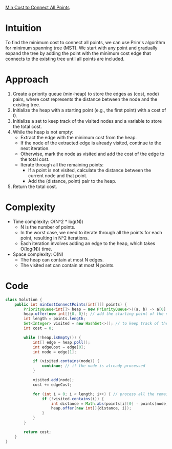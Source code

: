 [Min Cost to Connect All Points](https://leetcode.com/problems/min-cost-to-connect-all-points/description/)

# Intuition
To find the minimum cost to connect all points, we can use Prim's algorithm for minimum spanning tree (MST). We start with any point and gradually expand the tree by adding the point with the minimum cost edge that connects to the existing tree until all points are included.

# Approach
1. Create a priority queue (min-heap) to store the edges as (cost, node) pairs, where cost represents the distance between the node and the existing tree.
2. Initialize the heap with a starting point (e.g., the first point) with a cost of 0.
3. Initialize a set to keep track of the visited nodes and a variable to store the total cost.
4. While the heap is not empty:
   - Extract the edge with the minimum cost from the heap.
   - If the node of the extracted edge is already visited, continue to the next iteration.
   - Otherwise, mark the node as visited and add the cost of the edge to the total cost.
   - Iterate through all the remaining points:
     - If a point is not visited, calculate the distance between the current node and that point.
     - Add the (distance, point) pair to the heap.
5. Return the total cost.

# Complexity
- Time complexity: O(N^2 * log(N))
  - N is the number of points.
  - In the worst case, we need to iterate through all the points for each point, resulting in N^2 iterations.
  - Each iteration involves adding an edge to the heap, which takes O(log(N)) time.
- Space complexity: O(N)
  - The heap can contain at most N edges.
  - The visited set can contain at most N points.

# Code
```java
class Solution {
    public int minCostConnectPoints(int[][] points) {
        PriorityQueue<int[]> heap = new PriorityQueue<>((a, b) -> a[0] - b[0]); // store the data as (cost, node)
        heap.offer(new int[]{0, 0}); // add the starting point of the nodes
        int length = points.length;
        Set<Integer> visited = new HashSet<>(); // to keep track of the visited nodes
        int cost = 0;

        while (!heap.isEmpty()) {
            int[] edge = heap.poll();
            int edgeCost = edge[0];
            int node = edge[1];

            if (visited.contains(node)) {
                continue; // if the node is already processed
            }

            visited.add(node);
            cost += edgeCost;

            for (int i = 0; i < length; i++) { // process all the remaining nodes
                if (!visited.contains(i)) {
                    int distance = Math.abs(points[i][0] - points[node][0]) + Math.abs(points[i][1] - points[node][1]);
                    heap.offer(new int[]{distance, i});
                }
            }
        }

        return cost;
    }
}
```